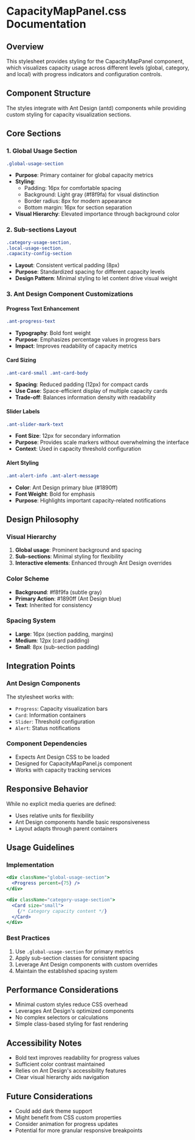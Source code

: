 # CapacityMapPanel.css Documentation

## Overview
This stylesheet provides styling for the CapacityMapPanel component, which visualizes capacity usage across different levels (global, category, and local) with progress indicators and configuration controls.

## Component Structure
The styles integrate with Ant Design (antd) components while providing custom styling for capacity visualization sections.

## Core Sections

### 1. Global Usage Section
```css
.global-usage-section
```
- **Purpose**: Primary container for global capacity metrics
- **Styling**:
  - Padding: 16px for comfortable spacing
  - Background: Light gray (#f8f9fa) for visual distinction
  - Border radius: 8px for modern appearance
  - Bottom margin: 16px for section separation
- **Visual Hierarchy**: Elevated importance through background color

### 2. Sub-sections Layout
```css
.category-usage-section,
.local-usage-section,
.capacity-config-section
```
- **Layout**: Consistent vertical padding (8px)
- **Purpose**: Standardized spacing for different capacity levels
- **Design Pattern**: Minimal styling to let content drive visual weight

### 3. Ant Design Component Customizations

#### Progress Text Enhancement
```css
.ant-progress-text
```
- **Typography**: Bold font weight
- **Purpose**: Emphasizes percentage values in progress bars
- **Impact**: Improves readability of capacity metrics

#### Card Sizing
```css
.ant-card-small .ant-card-body
```
- **Spacing**: Reduced padding (12px) for compact cards
- **Use Case**: Space-efficient display of multiple capacity cards
- **Trade-off**: Balances information density with readability

#### Slider Labels
```css
.ant-slider-mark-text
```
- **Font Size**: 12px for secondary information
- **Purpose**: Provides scale markers without overwhelming the interface
- **Context**: Used in capacity threshold configuration

#### Alert Styling
```css
.ant-alert-info .ant-alert-message
```
- **Color**: Ant Design primary blue (#1890ff)
- **Font Weight**: Bold for emphasis
- **Purpose**: Highlights important capacity-related notifications

## Design Philosophy

### Visual Hierarchy
1. **Global usage**: Prominent background and spacing
2. **Sub-sections**: Minimal styling for flexibility
3. **Interactive elements**: Enhanced through Ant Design overrides

### Color Scheme
- **Background**: #f8f9fa (subtle gray)
- **Primary Action**: #1890ff (Ant Design blue)
- **Text**: Inherited for consistency

### Spacing System
- **Large**: 16px (section padding, margins)
- **Medium**: 12px (card padding)
- **Small**: 8px (sub-section padding)

## Integration Points

### Ant Design Components
The stylesheet works with:
- `Progress`: Capacity visualization bars
- `Card`: Information containers
- `Slider`: Threshold configuration
- `Alert`: Status notifications

### Component Dependencies
- Expects Ant Design CSS to be loaded
- Designed for CapacityMapPanel.js component
- Works with capacity tracking services

## Responsive Behavior
While no explicit media queries are defined:
- Uses relative units for flexibility
- Ant Design components handle basic responsiveness
- Layout adapts through parent containers

## Usage Guidelines

### Implementation
```jsx
<div className="global-usage-section">
  <Progress percent={75} />
</div>

<div className="category-usage-section">
  <Card size="small">
    {/* Category capacity content */}
  </Card>
</div>
```

### Best Practices
1. Use `.global-usage-section` for primary metrics
2. Apply sub-section classes for consistent spacing
3. Leverage Ant Design components with custom overrides
4. Maintain the established spacing system

## Performance Considerations
- Minimal custom styles reduce CSS overhead
- Leverages Ant Design's optimized components
- No complex selectors or calculations
- Simple class-based styling for fast rendering

## Accessibility Notes
- Bold text improves readability for progress values
- Sufficient color contrast maintained
- Relies on Ant Design's accessibility features
- Clear visual hierarchy aids navigation

## Future Considerations
- Could add dark theme support
- Might benefit from CSS custom properties
- Consider animation for progress updates
- Potential for more granular responsive breakpoints